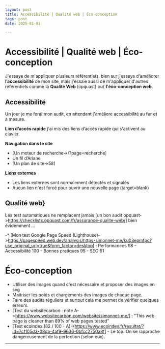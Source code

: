 ```yaml
---
layout: post
title: Accessibilité | Qualité web | Éco-conception
tags: post
date: 2025-01-01

---
```


 # Accessibilité | Qualité web | Éco-conception
 
J'essaye de m'appliquer plusieurs référentiels, bien sur j'essaye d'améliorer l’**accessibilité** de mon site, mais j'essaie aussi de m'appliquer d'autres référentiels comme la **Qualité Web** (opquast) ou{ **l'éco-conception web**.


## Accessibilité

Un jour je  me ferai mon audit, en attendant j'améliore accessibilité au fur et à mesure.


**Lien d’accès rapide**
j'ai mis des liens d’accès rapide qui s'activent au clavier.

**Navigation dans le site**

- [Un moteur de recherche->/?page=recherche]
- Un fil d’Ariane
- [Un plan de site->58]

**Liens externes**

- Les liens externes sont normalement détectés et signalés
- Aucun lien n'est forcé pour ouvrir une nouvelle page (target=blank)



## Qualité web}
Les test automatiques ne remplacent jamais [un bon audit opquast->https://checklists.opquast.com/fr/assurance-qualite-web/] bien évidemment ... 

-* [Mon test Google Page Speed (Lighthouse)->https://pagespeed.web.dev/analysis/https-simonnet-me/ku03epmfpc?use_original_url=true&form_factor=desktop] : Performances 98 - Accessibilité 100 - Bonnes pratiques 95 - SEO 91

# Éco-conception

- Utiliser des images quand c'est nécessaire et proposer des images en svg
- Maitriser les poids et chargements des images de chaque page.
- Faire des audits réguliers et surtout cela me permet de vérifier quelques erreurs.
- [Test du websitecarbon : note A->https://www.websitecarbon.com/website/simonnet-me/] : "This web page is cleaner than 89% of web pages tested"
- [Test ecoindex (82 / 100 - A)->https://www.ecoindex.fr/resultat/?id=7cf105d3-08da-4af9-9636-0bfcc2750a8f] - Le top. On se rapproche dangereusement de la perfection (selon eux). 

 

----